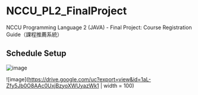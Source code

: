 # NCCU_PL2_FinalProject
NCCU Programming Language 2 (JAVA) - Final Project: Course Registration Guide（課程推薦系統）


## Schedule Setup

![image](https://drive.google.com/uc?export=view&id=1KyShRULGgiFt4kGtYsIAKdkb1Yya4bbV)




![image](https://drive.google.com/uc?export=view&id=1aL-Zfy5Jb0O8AAc0UxjBzyoXWUyazWk1 | width = 100)



